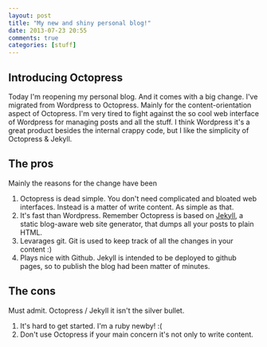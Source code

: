 ```yaml
---
layout: post
title: "My new and shiny personal blog!"
date: 2013-07-23 20:55
comments: true
categories: [stuff]
---
```


## Introducing Octopress ##

Today I'm reopening my personal blog. And it comes with a big change. I've migrated from Wordpress to Octopress. Mainly for the content-orientation aspect of Octopress.
I'm very tired to fight against the so cool web interface of Wordpress for managing posts and all the stuff. I think Wordpress it's a great product besides the internal
crappy code, but I like the simplicity of Octopress & Jekyll.

## The pros ##

Mainly the reasons for the change have been

1. Octopress is dead simple. You don't need complicated and bloated web interfaces. Instead is a matter of write content. As simple as that.
2. It's fast than Wordpress. Remember Octopress is based on [Jekyll](http://jekyllrb.com), a static blog-aware web site generator, that dumps all your posts to plain HTML.
3. Levarages git. Git is used to keep track of all the changes in your content :)
4. Plays nice with Github. Jekyll is intended to be deployed to github pages, so to publish the blog had been matter of minutes.

## The cons ##

Must admit. Octopress / Jekyll it isn't the silver bullet.

1. It's hard to get started. I'm a ruby newby! :(
2. Don't use Octopress if your main concern it's not only to write content.